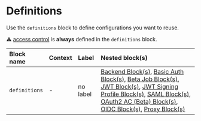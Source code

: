 # Definitions

Use the `definitions` block to define configurations you want to reuse.

&#9888; [access control](/configuration/access-control) is **always** defined in the `definitions` block.

| Block name    | Context | Label    | Nested block(s)                                                                                                                                                                                                                                                            |
|:--------------|:--------|:---------|:---------------------------------------------------------------------------------------------------------------------------------------------------------------------------------------------------------------------------------------------------------------------------|
| `definitions` | -       | no label | [Backend Block(s)](/configuration/block/backend), [Basic Auth Block(s)](/configuration/block/basic_auth), [Beta Job Block(s)](beta_job), [JWT Block(s)](/configuration/block/jwt), [JWT Signing Profile Block(s)](/configuration/block/jwt_signing_profile), [SAML Block(s)](/configuration/block/saml), [OAuth2 AC (Beta) Block(s)](/configuration/block/beta_oauth2), [OIDC Block(s)](/configuration/block/oidc), [Proxy Block(s)](/configuration/block/proxy) |
